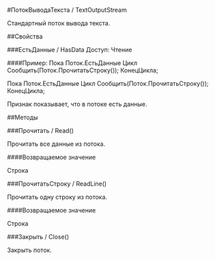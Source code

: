 
#ПотокВыводаТекста / TextOutputStream

    
    
Стандартный поток вывода текста.


  
  
##Свойства
    
###ЕстьДанные / HasData
Доступ: Чтение
    
####Пример:
    Пока Поток.ЕстьДанные Цикл
    Сообщить(Поток.ПрочитатьСтроку());
    КонецЦикла;
    

    
Пока Поток.ЕстьДанные Цикл
Сообщить(Поток.ПрочитатьСтроку());
КонецЦикла;


  
Признак показывает, что в потоке есть данные.


  
  
##Методы
    
###Прочитать / Read()
    
    
    
Прочитать все данные из потока.


  
  
####Возвращаемое значение

Строка

  
###ПрочитатьСтроку / ReadLine()
    
    
    
Прочитать одну строку из потока.


  
  
####Возвращаемое значение

Строка

  
###Закрыть / Close()
    
    
    
Закрыть поток.


  
  